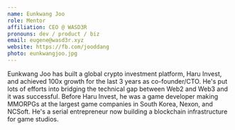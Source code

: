 ```yaml
---
name: Eunkwang Joo
role: Mentor
affiliation: CEO @ WASD3R
pronouns: dev / product / biz
email: eugene@wasd3r.xyz
website: https://fb.com/jooddang
photo: eunkwangjoo.jpg
---
```


Eunkwang Joo has built a global crypto investment platform, Haru Invest, and achieved 100x growth for the last 3 years as co-founder/CTO. He's put lots of efforts into bridging the technical gap between Web2 and Web3 and it was successful. Before Haru Invest, he was a game developer making MMORPGs at the largest game companies in South Korea, Nexon, and NCSoft. He's a serial entrepreneur now building a blockchain infrastructure for game studios.
